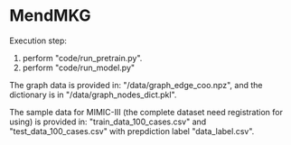 # MendMKG
Execution step: 
1. perform "code/run_pretrain.py". 
2. perform "code/run_model.py"

The graph data is provided in: "/data/graph_edge_coo.npz", and the dictionary is in "/data/graph_nodes_dict.pkl". 

The sample data for MIMIC-III (the complete dataset need registration for using) is provided in: "train_data_100_cases.csv" and "test_data_100_cases.csv" with prepdiction label "data_label.csv". 
